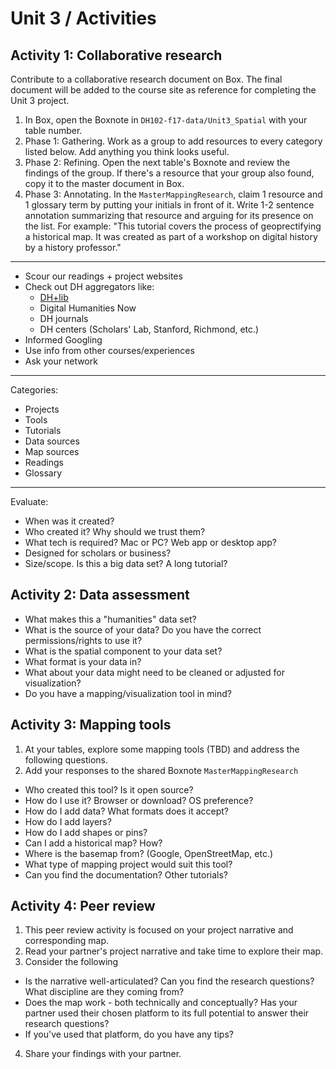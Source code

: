# Unit 3 / Activities

## Activity 1: Collaborative research

Contribute to a collaborative research document on Box. The final document will be added to the course site as reference for completing the Unit 3 project.

1. In Box, open the Boxnote in `DH102-f17-data/Unit3_Spatial` with your table number.
2. Phase 1: Gathering. Work as a group to add resources to every category listed below. Add anything you think looks useful. 
3. Phase 2: Refining. Open the next table's Boxnote and review the findings of the group. If there's a resource that your group also found, copy it to the master document in Box. 
4. Phase 3: Annotating. In the `MasterMappingResearch`, claim 1 resource and 1 glossary term by putting your initials in front of it. Write 1-2 sentence annotation summarizing that resource and arguing for its presence on the list. For example: "This tutorial covers the process of geoprectifying a historical map. It was created as part of a workshop on digital history by a history professor." 

---

* Scour our readings + project websites
* Check out DH aggregators like:
  * [DH+lib](http://acrl.ala.org/dh/)
  * Digital Humanities Now
  * DH journals
  * DH centers \(Scholars' Lab, Stanford, Richmond, etc.\)
* Informed Googling
* Use info from other courses/experiences
* Ask your network

---

Categories:

* Projects
* Tools
* Tutorials
* Data sources
* Map sources
* Readings
* Glossary

---

Evaluate:

* When was it created? 
* Who created it? Why should we trust them?
* What tech is required? Mac or PC? Web app or desktop app? 
* Designed for scholars or business? 
* Size/scope. Is this a big data set? A long tutorial?

## Activity 2: Data assessment

* What makes this a "humanities" data set?
* What is the source of your data? Do you have the correct permissions/rights to use it?
* What is the spatial component to your data set?
* What format is your data in?
* What about your data might need to be cleaned or adjusted for visualization?
* Do you have a mapping/visualization tool in mind?

## Activity 3: Mapping tools

1. At your tables, explore some mapping tools \(TBD\) and address the following questions. 
2. Add your responses to the shared Boxnote `MasterMappingResearch`

* Who created this tool? Is it open source?
* How do I use it? Browser or download? OS preference?
* How do I add data? What formats does it accept? 
* How do I add layers? 
* How do I add shapes or pins? 
* Can I add a historical map? How? 
* Where is the basemap from? \(Google, OpenStreetMap, etc.\)
* What type of mapping project would suit this tool? 
* Can you find the documentation? Other tutorials? 

## Activity 4: Peer review


1. This peer review activity is focused on your project narrative and corresponding map.
2. Read your partner's project narrative and take time to explore their map. 
3. Consider the following 
  * Is the narrative well-articulated? Can you find the research questions? What discipline are they coming from?
  * Does the map work - both technically and conceptually? Has your partner used their chosen platform to its full potential to answer their research questions?
  * If you've used that platform, do you have any tips? 
4. Share your findings with your partner. 

